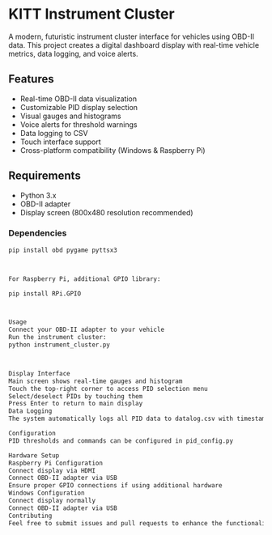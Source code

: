 # KITT Instrument Cluster

A modern, futuristic instrument cluster interface for vehicles using OBD-II data. This project creates a digital dashboard display with real-time vehicle metrics, data logging, and voice alerts.

## Features

- Real-time OBD-II data visualization
- Customizable PID display selection
- Visual gauges and histograms
- Voice alerts for threshold warnings
- Data logging to CSV
- Touch interface support
- Cross-platform compatibility (Windows & Raspberry Pi)

## Requirements

- Python 3.x
- OBD-II adapter
- Display screen (800x480 resolution recommended)

### Dependencies

```bash
pip install obd pygame pyttsx3



For Raspberry Pi, additional GPIO library:

pip install RPi.GPIO



Usage
Connect your OBD-II adapter to your vehicle
Run the instrument cluster:
python instrument_cluster.py



Display Interface
Main screen shows real-time gauges and histogram
Touch the top-right corner to access PID selection menu
Select/deselect PIDs by touching them
Press Enter to return to main display
Data Logging
The system automatically logs all PID data to datalog.csv with timestamps.

Configuration
PID thresholds and commands can be configured in pid_config.py

Hardware Setup
Raspberry Pi Configuration
Connect display via HDMI
Connect OBD-II adapter via USB
Ensure proper GPIO connections if using additional hardware
Windows Configuration
Connect display normally
Connect OBD-II adapter via USB
Contributing
Feel free to submit issues and pull requests to enhance the functionality.
